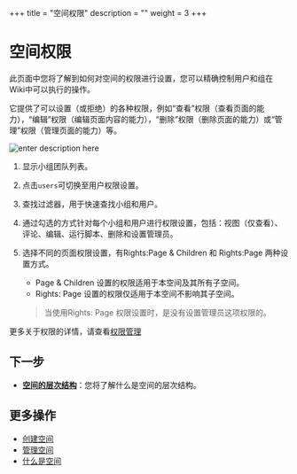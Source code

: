 ﻿+++
title = "空间权限"
description = ""
weight = 3
+++

# 空间权限

此页面中您将了解到如何对空间的权限进行设置，您可以精确控制用户和组在Wiki中可以执行的操作。 

它提供了可以设置（或拒绝）的各种权限，例如“查看”权限（查看页面的能力），“编辑”权限（编辑页面内容的能力），“删除”权限（删除页面的能力）或“管理”权限（管理页面的能力）等。

![enter description here](/docs/user-guide/wiki/image/page-hierarchy.png)

1. 显示小组团队列表。
2. 点击`users`可切换至用户权限设置。
3. 查找过滤器，用于快速查找小组和用户。
4. 通过勾选的方式针对每个小组和用户进行权限设置，包括：视图（仅查看）、评论、编辑、运行脚本、删除和设置管理员。
5. 选择不同的页面权限设置，有Rights:Page & Children 和 Rights:Page 两种设置方式。
   
    -  Page & Children 设置的权限适用于本空间及其所有子空间。
    -  Rights: Page 设置的权限仅适用于本空间不影响其子空间。

    <blockquote class="note">
    当使用Rights: Page 权限设置时，是没有设置管理员这项权限的。
    </blockquote>

更多关于权限的详情，请查看[权限管理](../../hierarchy)

## 下一步
- [**空间的层次结构**](../permissions-space)：您将了解什么是空间的层次结构。


## 更多操作

- [创建空间](../create-space)
- [管理空间](../manage-space) 
- [什么是空间](../)



